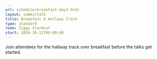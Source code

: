 ```yaml
---
url: schedule/breakfast-day3.html
layout: summittalk
title: Breakfast & Hallway Track    
type: standard
room: Ziggy Stardust
start: 2024-10-11T09:00:00
---
```


<div class="font-google font-medium">

Join attendees for the hallway track over breakfast before the talks get started. 

</div>